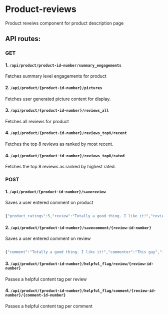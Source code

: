 
# Product-reviews

Product reveiws component for product description page

## API routes:

### GET
#### 1. `/api/product/product-id-number/summary_engagements`

Fetches summary level engagements for product
   
#### 2. `/api/product/{product-id-number}/pictures`
  
Fetches user generated picture content for display. 

#### 3. `/api/product/{product-id-number}/reviews_all`
  
Fetches all reviews for product

#### 4. `/api/product/{product-id-number}/reviews_top8/recent`

Fetches the top 8 reviews as ranked by most recent.


#### 4. `/api/product/{product-id-number}/reviews_top8/rated`

Fetches the top 8 reviews as ranked by highest rated.
  
  
  
### POST
#### 1. `/api/product/{product-id-number}/savereview`

Saves a user entered comment on product

```javascript

{"product_ratings":5,"review":"Totally a good thing. I like it!","review_title":"This thing is the best!","reviewer":"This guy","image":"https://s3.amazonaws.com/marianas-amazon/cat5.jpg", "time_of_review": 1543650500}

```

#### 2. `/api/product/{product-id-number}/savecomment/{review-id-number}`
  
Saves a user entered comment on review

```javascript

{"comment":"Totally a good thing. I like it!","commentor":"This guy","image":"https://s3.amazonaws.com/marianas-amazon/cat5.jpg", "time_of_comment": 1543650500}

```

#### 3. `/api/product/{product-id-number}/helpful_flag/review/{review-id-number}`

Passes a helpful content tag per review


#### 4. `/api/product/{product-id-number}/helpful_flag/comment/{review-id-number}/{comment-id-number}`

Passes a helpful content tag per comment

